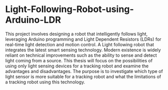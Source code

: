 # Light-Following-Robot-using-Arduino-LDR
This project involves designing a robot that intelligently follows light, leveraging Arduino programming and Light Dependent Resistors (LDRs) for real-time light detection and motion control.
A Light following robot that integrates the latest smart sensing technology. Modern existence is widely reliant on technical improvements such as the ability to sense and detect light coming from a source.
This thesis will focus on the possibilities of using only light sensing devices for a tracking robot and examine the advantages and disadvantages.
The purpose is to investigate which type of light sensor is more suitable for a tracking robot and what the limitations of a tracking robot using this technology.
